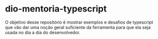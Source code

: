 # dio-mentoria-typescript
O objetivo desse repositório é mostrar exemplos e desafios de typescript que vão dar uma noção geral suficiente da ferramenta para que ela seja usada no dia a dia do desenvolvedor.
